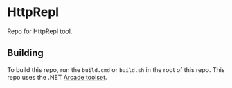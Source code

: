 HttpRepl
=======

Repo for HttpRepl tool.

## Building

To build this repo, run the `build.cmd` or `build.sh` in the root of this repo. This repo uses the .NET [Arcade toolset](https://github.com/dotnet/arcade).
